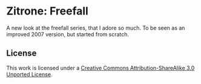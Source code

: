# Zitrone: Freefall #
A new look at the freefall series, that I adore so much. To be seen as an improved 2007 version, but started from scratch.

## License ##
This work is licensed under a [Creative Commons Attribution-ShareAlike 3.0 Unported License](http://creativecommons.org/licenses/by-sa/3.0/).
